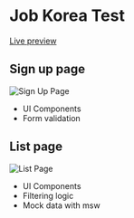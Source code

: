 # Job Korea Test

[Live preview](https://marshallku.github.io/JobKorea-test/)

## Sign up page

![Sign Up Page](https://blog.kakaocdn.net/dn/da5FaQ/btrC878jtoU/lJZebjNqYcKOS1ka6QELpK/img.png)

-   UI Components
-   Form validation

## List page

![List Page](https://blog.kakaocdn.net/dn/BLccn/btrC8TigCtD/3K3889OUKl4dvlzg1hlwTk/img.png)

-   UI Components
-   Filtering logic
-   Mock data with msw
